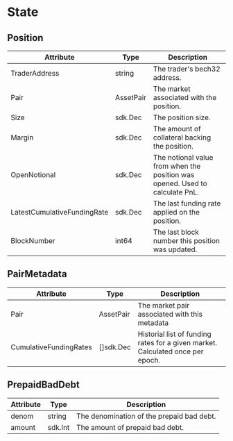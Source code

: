 # State

## Position

|Attribute|Type|Description|
|---|---|---|
|TraderAddress|string|The trader's bech32 address.|
|Pair|AssetPair|The market associated with the position.|
|Size|sdk.Dec|The position size.|
|Margin|sdk.Dec|The amount of collateral backing the position.|
|OpenNotional|sdk.Dec|The notional value from when the position was opened. Used to calculate PnL.|
|LatestCumulativeFundingRate|sdk.Dec|The last funding rate applied on the position.|
|BlockNumber|int64|The last block number this position was updated.|

## PairMetadata

|Attribute|Type|Description|
|---|---|---|
|Pair|AssetPair|The market pair associated with this metadata|
|CumulativeFundingRates|[]sdk.Dec|Historial list of funding rates for a given market. Calculated once per epoch.|

## PrepaidBadDebt

|Attribute|Type|Description|
|---|---|---|
|denom|string|The denomination of the prepaid bad debt.|
|amount|sdk.Int|The amount of prepaid bad debt.|
